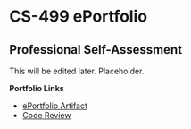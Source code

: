 # CS-499 ePortfolio

## Professional Self-Assessment  
This will be edited later. Placeholder.

**Portfolio Links**  
* [ePortfolio Artifact](https://zwischenstock.github.io/artifact.html)
* [Code Review](https://zwischenstock.github.io/code_review.html)
